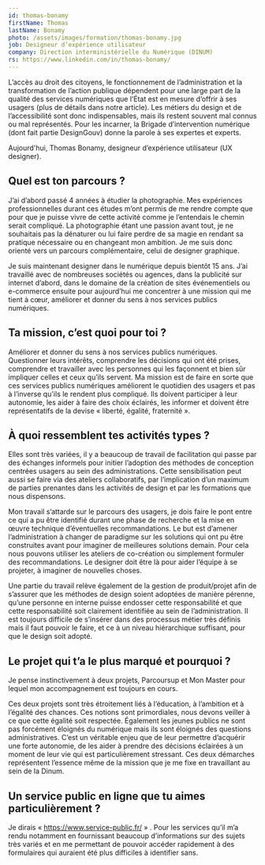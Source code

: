 ```yaml
---
id: thomas-bonamy
firstName: Thomas
lastName: Bonamy
photo: /assets/images/formation/thomas-bonamy.jpg
job: Designeur d’expérience utilisateur
company: Direction interministérielle du Numérique (DINUM)
rs: https://www.linkedin.com/in/thomas-bonamy/
---
```


<p class="fr-text--lead">L’accès au droit des citoyens, le fonctionnement de l’administration et la transformation de l’action publique dépendent pour une large part de la qualité des services numériques que l’État est en mesure d’offrir à ses usagers (plus de détails dans notre article). Les métiers du design et de l’accessibilité sont donc indispensables, mais ils restent souvent mal connus ou mal représentés. Pour les incarner, la Brigade d’intervention numérique (dont fait partie DesignGouv) donne la parole à ses expertes et experts.</p>

<p class="fr-text--lead">Aujourd'hui, Thomas Bonamy, designeur d’expérience utilisateur (<span lang="en">UX designer</span>).</p>

<h2 class="fr-h6">Quel est ton parcours&nbsp;?</h2>

J&rsquo;ai d&rsquo;abord passé 4&nbsp;années à étudier la photographie. Mes expériences professionnelles durant ces études m&rsquo;ont permis de me rendre compte que pour que je puisse vivre de cette activité comme je l&rsquo;entendais le chemin serait compliqué. La photographie étant une passion avant tout, je ne souhaitais pas la dénaturer ou lui faire perdre de sa magie en rendant sa pratique nécessaire ou en changeant mon ambition. Je me suis donc orienté vers un parcours complémentaire, celui de designer graphique.

Je suis maintenant designer dans le numérique depuis bientôt 15&nbsp;ans. J&rsquo;ai travaillé avec de nombreuses sociétés ou agences, dans la publicité sur internet d&rsquo;abord, dans le domaine de la création de sites événementiels ou e-commerce ensuite pour aujourd&rsquo;hui me concentrer à une mission qui me tient à cœur, améliorer et donner du sens à nos services publics numériques.

<h2 class="fr-h6">Ta mission, c’est quoi pour toi&nbsp;?</h2>

Améliorer et donner du sens à nos services publics numériques. Questionner leurs intérêts, comprendre les décisions qui ont été prises, comprendre et travailler avec les personnes qui les façonnent et bien sûr impliquer celles et ceux qu&rsquo;ils servent. Ma mission est de faire en sorte que ces services publics numériques améliorent le quotidien des usagers et pas à l&rsquo;inverse qu'ils le rendent plus compliqué. Ils doivent participer à leur autonomie, les aider à faire des choix éclairés, les informer et doivent être représentatifs de la devise «&nbsp;liberté, égalité, fraternité&nbsp;».

<h2 class="fr-h6">À quoi ressemblent tes activités types&nbsp;?</h2>

Elles sont très variées, il y a beaucoup de travail de facilitation qui passe par des échanges informels pour initier l&rsquo;adoption des méthodes de conception centrées usagers au sein des administrations. Cette sensibilisation peut aussi se faire via des ateliers collaboratifs, par l&rsquo;implication d&rsquo;un maximum de parties prenantes dans les activités de design et par les formations que nous dispensons.

Mon travail s&rsquo;attarde sur le parcours des usagers, je dois faire le pont entre ce qui a pu être identifié durant une phase de recherche et la mise en œuvre technique d&rsquo;éventuelles recommandations. Le but est d&rsquo;amener l&rsquo;administration à changer de paradigme sur les solutions qui ont pu être construites avant pour imaginer de meilleures solutions demain. Pour cela nous pouvons utiliser les ateliers de co-création ou simplement formuler des recommandations. Le designer doit être là pour aider l&rsquo;équipe à se projeter, à imaginer de nouvelles choses.

Une partie du travail relève également de la gestion de produit/projet afin de s&rsquo;assurer que les méthodes de design soient adoptées de manière pérenne, qu&rsquo;une personne en interne puisse endosser cette responsabilité et que cette responsabilité soit clairement identifiée au sein de l&rsquo;administration. Il est toujours difficile de s&rsquo;insérer dans des processus métier très définis mais il faut pouvoir le faire, et ce à un niveau hiérarchique suffisant, pour que le design soit adopté.

<h2 class="fr-h6">Le projet qui t’a le plus marqué et pourquoi&nbsp;?</h2>

Je pense instinctivement à deux projets, Parcoursup et Mon Master pour lequel mon accompagnement est toujours en cours.

Ces deux projets sont très étroitement liés à l&rsquo;éducation, à l&rsquo;ambition et à l&rsquo;égalité des chances. Ces notions sont primordiales, nous devons veiller à ce que cette égalité soit respectée. Également les jeunes publics ne sont pas forcément éloignés du numérique mais ils sont éloignés des questions administratives. C&rsquo;est un véritable enjeu que de leur permettre d&rsquo;acquérir une forte autonomie, de les aider à prendre des décisions éclairées à un moment de leur vie qui est particulièrement stressant. Ces deux démarches représentent l&rsquo;essence même de la mission que je me fixe en travaillant au sein de la Dinum.

<h2 class="fr-h6">Un service public en ligne que tu aimes particulièrement&nbsp;?</h2>

Je dirais «&nbsp;<a href="https://service-public.fr">https://www.service-public.fr/</a>&nbsp;»&nbsp;. Pour les services qu&rsquo;il m&rsquo;a rendu notamment en fournissant beaucoup d&rsquo;informations sur des sujets très variés et en me permettant de pouvoir accéder rapidement à des formulaires qui auraient été plus difficiles à identifier sans.
